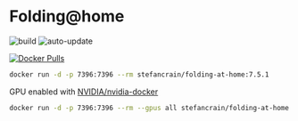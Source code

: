# Folding@home

![build](https://github.com/stefancrain/folding-at-home/workflows/folding-at-home/badge.svg) ![auto-update](https://github.com/stefancrain/folding-at-home/workflows/folding-at-home/badge.svg?event=schedule)

[![Docker Pulls](https://img.shields.io/docker/pulls/stefancrain/folding-at-home)](https://hub.docker.com/r/raspbernetes/gatekeeper)

```bash
docker run -d -p 7396:7396 --rm stefancrain/folding-at-home:7.5.1
```

GPU enabled with [NVIDIA/nvidia-docker](https://github.com/NVIDIA/nvidia-docker)

```bash
docker run -d -p 7396:7396 --rm --gpus all stefancrain/folding-at-home:7.5.1-cuda
```
